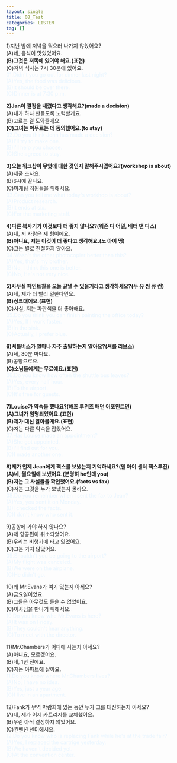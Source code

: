 ```yaml
---
layout: single
title: 08_Test
categories: LISTEN
tag: []
---
```


1)지난 밤에 저녁을 먹으러 나가지 않았어요?   
(A)네, 음식이 맛있었어요.   
__(B)그것은 저쪽에 있어야 해요.(표현)__   
(C)저녁 식사는 7시 30분에 있어요.   
<span style="color:#E8F5FF">
01.Didn't you go out for dinner last night?    
(A)Yes, the food was delicious.   
(B)It should be over there.   
(C)Dinner is at 7:30 p.m.   
</span>
   
__2)Jan이 결정을 내렸다고 생각해요?(made a decision)__   
(A)내가 하나 만들도록 노력할게요.   
(B)고르는 걸 도와줄게요.   
__(C)그녀는 머무르는 데 동의했어요.(to stay)__   
<span style="color:#E8F5FF">
02.Do you think John has made a decision?    
(A)I'll try to make one.   
(B)I'll help you choose.   
(C)She agreed to stay.   
</span>
   
__3)오늘 워크샵이 무엇에 대한 것인지 말해주시겠어요?(workshop is about)__   
(A)제품 조사요.   
(B)6시에 끝나요.   
(C)마케팅 직원들을 위해서요.   
<span style="color:#E8F5FF">
03.Can you tell me what today's workhop is about?   
(A)Product research.   
(B)It ends at six.   
(C)For the marketing staff.   
</span>
   
__4)다른 복사기가 이것보다 더 좋지 않나요?(워즌 디 어덜, 배터 댄 디스)__   
(A)네, 저 사람은 제 형이에요.   
__(B)아니요, 저는 이것이 더 좋다고 생각해요.(노 아이 띵)__   
(C)그는 별로 친절하지 않아요.   
<span style="color:#E8F5FF">
04.Wasn't the other photocopier better than this?   
(A)Yes, that's my brother.   
(B)No, I think this one is better.   
(C)No, He's not very nice.   
</span>
   
__5)사무실 페인트칠을 오늘 끝낼 수 있을거라고 생각하세요?(두 유 씽 큐 컨)__   
(A)네, 제가 더 빨리 일한다면요.   
__(B)싱크대에요.(표현)__   
(C)사실, 저는 파란색을 더 좋아해요.   
<span style="color:#E8F5FF">
05.Do you think you can finish painting the office today?   
(A)Yes, If I work faster.   
(B)In the sink.   
(C)Actually, I prefer blue.   
</span>
   
__6)셔틀버스가 얼마나 자주 출발하는지 알아요?(셔를 리브스)__   
(A)네, 30분 마다요.   
(B)공항으로요.   
__(C)소님들에게는 무료예요.(표현)__   
<span style="color:#E8F5FF">
06.Do you know how often the shuttle bus leaves?   
(A)Yes, every half hour.   
(B)To the airport.   
(C)It's free for guests.   
</span>
   
__7)Louise가 약속을 했나요?(해즈 루위즈 매던 어포인트먼)__   
__(A)그녀가 임명되었어요.(표현)__   
__(B)제가 대신 알아볼게요.(표현)__   
(C)저는 다른 약속을 잡았어요.   
<span style="color:#E8F5FF">
07.Has Louise made an appointment?   
(A)She got appointed.   
(B)I'll find out for you.   
(C)I made another one.   
</span>
   
__8)제가 언제 Jean에게 팩스를 보냈는지 기억하세요?(웬 아이 센터 팩스투진)__   
__(A)네, 월요일에 보냈어요.(분명히 he인데 you)__   
__(B)저는 그 사실들을 확인했어요.(facts vs fax)__   
(C)저는 그것을 누가 보냈는지 몰라요.   
<span style="color:#E8F5FF">
08.Do you remember when I sent the fax to Jean?   
(A)Yes, you sent it on Monday.   
(B)I checked the facts.   
(C)I don't know who sent it.   
</span>
   
9)공항에 가야 하지 않나요?   
(A)제 항공편이 취소되었어요.   
(B)우리는 비행기에 타고 있었어요.   
(C)그는 가지 않았어요.   
<span style="color:#E8F5FF">
09.Shouldn't you be going to the airport?   
(A)My flight was canceled.   
(B)We were on the airplane.   
(C)He didn't go.   
</span>
   
10)왜 Mr.Evans가 여기 있는지 아세요?   
(A)금요일이었요.   
(B)그들은 아무것도 들을 수 없었어요.   
(C)이사님을 만나기 위해서요.   
<span style="color:#E8F5FF">
10.Do you know whe Mr.Evans is here?   
(A)It was on Friday.    
(B)They couldn't hear anything.   
(C)To meet with the director.   
</span>
   
11)Mr.Chambers가 어디에 사는지 아세요?   
(A)아니요, 모르겠어요.   
(B)네, 1년 전에요.   
(C)저는 아파트에 살아요.   
<span style="color:#E8F5FF">
11.Do you know where Mr.Chambers lives?   
(A)No, I have no idea.   
(B)Yes, just a year age.   
(C)I live in an apartment.   
</span>
   
12)Fank가 무역 박람회에 있는 동안 누가 그를 대신하는지 아세요?   
(A)네, 제가 어제 카트리지를 교체했어요.   
(B)우린 아직 결정하지 않았어요.   
(C)컨벤션 센터에서요.   
<span style="color:#E8F5FF">
12.Do you know who is replacing Fank while he's at the trade fair?    
(A)Yes, I replaced the cartrige yesterday.   
(B)We haven't decided yet.   
(C)At the convention center.   
</span>
